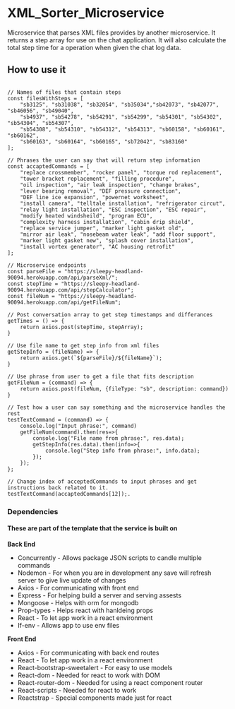 # XML_Sorter_Microservice
Microservice that parses XML files provides by another microservice. It returns a step array for use on the chat application.
It will also calculate the total step time for a operation when given the chat log data.


## How to use it

<pre><code>
// Names of files that contain steps
const filesWithSteps = [
    "sb3125", "sb31038", "sb32054", "sb35034","sb42073", "sb42077", "sb46056", "sb49040", 
    "sb4937", "sb54278", "sb54291", "sb54299", "sb54301", "sb54302", "sb54304", "sb54307", 
    "sb54308", "sb54310", "sb54312", "sb54313", "sb60158", "sb60161", "sb60162", 
    "sb60163", "sb60164", "sb60165", "sb72042", "sb83160"
];

// Phrases the user can say that will return step information
const accaptedCommands = [
    "replace crossmember", "rocker panel", "torque rod replacement",
    "tower bracket replacement", "filling procedure",
    "oil inspection", "air leak inspection", "change brakes", 
    "lever bearing removal", "DEF pressure connection",
    "DEF line ice expansion", "powernet worksheet", 
    "install camera", "telltale installation", "refrigerator circut",
    "relay light installation", "ESC inspection", "ESC repair", 
    "modify heated windsheild", "program ECU", 
    "complexity harness installation", "cabin drip shield", 
    "replace service jumper", "marker light gasket old",
    "mirror air leak", "nosebeam water leak", "add floor support",
    "marker light gasket new", "splash cover installation",
    "install vortex generator", "AC housing retrofit"
];

// Microservice endpoints
const parseFile = "https://sleepy-headland-90094.herokuapp.com/api/parseXml/";
const stepTime = "https://sleepy-headland-90094.herokuapp.com/api/stepCalculator";
const fileNum = "https://sleepy-headland-90094.herokuapp.com/api/getFileNum";

// Post conversation array to get step timestamps and differances
getTimes = () => {
    return axios.post(stepTime, stepArray);
}

// Use file name to get step info from xml files
getStepInfo = (fileName) => {
    return axios.get(`${parseFile}/${fileName}`);
}

// Use phrase from user to get a file that fits description
getFileNum = (command) => {
    return axios.post(fileNum, {fileType: "sb", description: command})
}

// Test how a user can say something and the microservice handles the rest
testTextCommand = (command) => {
    console.log("Input phrase:", command)
    getFileNum(command).then(res=>{
        console.log("File name from phrase:", res.data);
        getStepInfo(res.data).then(info=>{
            console.log("Step info from phrase:", info.data);
        });
    });
};

// Change index of acceptedCommands to input phrases and get instructions back related to it.
testTextCommand(accaptedCommands[12]);.
</pre></code>


### Dependencies 
#### These are part of the template that the service is built on
**Back End**
- Concurrently - Allows package JSON scripts to candle multiple commands
- Nodemon - For when you are in development any save will refresh server to give live update of changes
- Axios - For communicating with front end
- Express - For helping build a server and serving assests
- Mongoose - Helps with orm for mongodb
- Prop-types - Helps react with hanldeing props
- React - To let app work in a react environment
- If-env - Allows app to use env files

**Front End**
- Axios - For communicating with back end routes
- React - To let app work in a react environment
- React-bootstrap-sweetalert - For easy to use models
- React-dom - Needed for react to work with DOM
- React-router-dom - Needed for using a react component router
- React-scripts - Needed for react to work
- Reactstrap - Special components made just for react

